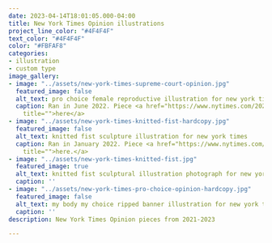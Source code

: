 ```yaml
---
date: 2023-04-14T18:01:05.000-04:00
title: New York Times Opinion illustrations
project_line_color: "#4F4F4F"
text_color: "#4F4F4F"
color: "#FBFAF8"
categories:
- illustration
- custom type
image_gallery:
- image: "../assets/new-york-times-supreme-court-opinion.jpg"
  featured_image: false
  alt_text: pro choice female reproductive illustration for new york times
  caption: Ran in June 2022. Piece <a href="https://www.nytimes.com/2022/07/31/opinion/disability-rights-anti-abortion.html"
    title="">here</a>
- image: "../assets/new-york-times-knitted-fist-hardcopy.jpg"
  featured_image: false
  alt_text: knitted fist sculpture illustration for new york times
  caption: Ran in January 2022. Piece <a href="https://www.nytimes.com/2023/01/27/opinion/sunday/knitting-fabric-michelle-obama.html"
    title="">here.</a>
- image: "../assets/new-york-times-knitted-fist.jpg"
  featured_image: true
  alt_text: knitted fist sculptural illustration photograph for new york times
  caption: ''
- image: "../assets/new-york-times-pro-choice-opinion-hardcopy.jpg"
  featured_image: false
  alt_text: my body my choice ripped banner illustration for new york times
  caption: ''
description: New York Times Opinion pieces from 2021-2023

---
```

